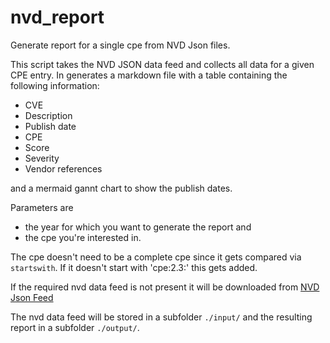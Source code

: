 # nvd_report

Generate report for a single cpe from NVD Json files.

This script takes the NVD JSON data feed and collects all data for a given CPE
entry. In generates a markdown file with a table containing the following
information:

- CVE
- Description
- Publish date
- CPE
- Score
- Severity
- Vendor references

and a mermaid gannt chart to show the publish dates.

Parameters are

- the year for which you want to generate the report and
- the cpe you're interested in.

The cpe doesn't need to be a complete cpe since it gets compared
via `startswith`. If it doesn't start with 'cpe:2.3:' this gets added.

If the required nvd data feed is not present it will be downloaded from [NVD Json Feed](https://nvd.nist.gov/vuln/data-feeds#JSON_FEED)

The nvd data feed will be stored in a subfolder `./input/` and the resulting
report in a subfolder `./output/`.
